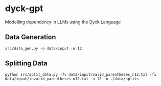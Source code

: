 # dyck-gpt
Modelling dependency in LLMs using the Dyck Language

## Data Generation
```
src/data_gen.py -o data/input -n 12
```
## Splitting Data
```
python src/split_data.py -fv data/input/valid_parentheses_n12.txt -fi data/input/invalid_parentheses_n12.txt -n 12 -o ./data/splits
```